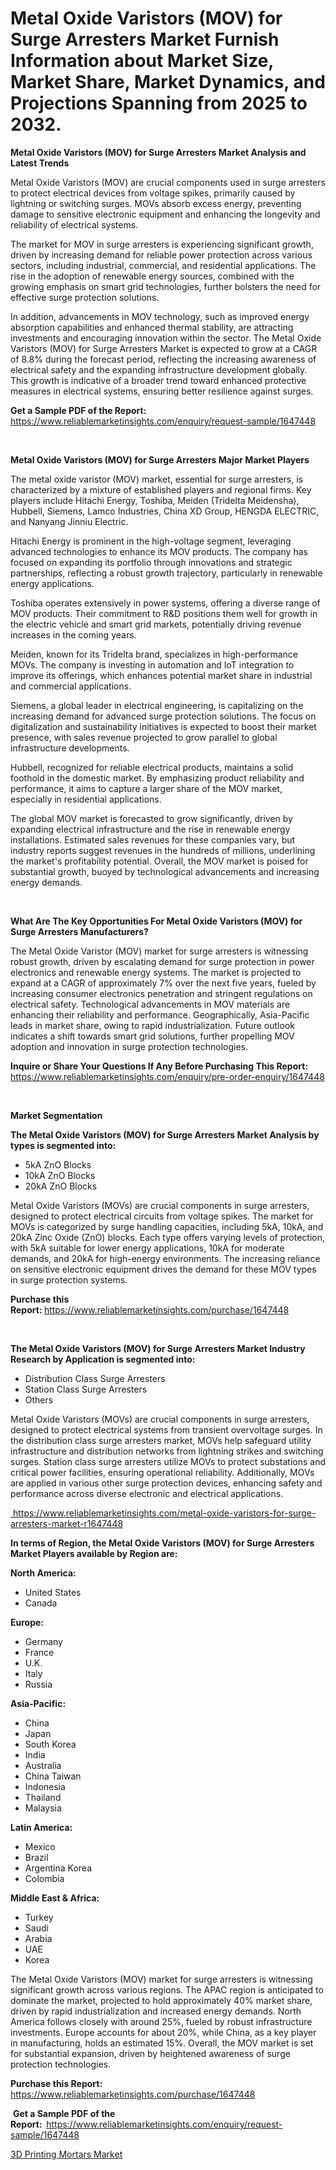 <p><h1>Metal Oxide Varistors (MOV) for Surge Arresters Market Furnish Information about Market Size, Market Share, Market Dynamics, and Projections Spanning from 2025 to 2032.</h1></p><p><strong>Metal Oxide Varistors (MOV) for Surge Arresters Market Analysis and Latest Trends</strong></p>
<p><p>Metal Oxide Varistors (MOV) are crucial components used in surge arresters to protect electrical devices from voltage spikes, primarily caused by lightning or switching surges. MOVs absorb excess energy, preventing damage to sensitive electronic equipment and enhancing the longevity and reliability of electrical systems. </p><p>The market for MOV in surge arresters is experiencing significant growth, driven by increasing demand for reliable power protection across various sectors, including industrial, commercial, and residential applications. The rise in the adoption of renewable energy sources, combined with the growing emphasis on smart grid technologies, further bolsters the need for effective surge protection solutions. </p><p>In addition, advancements in MOV technology, such as improved energy absorption capabilities and enhanced thermal stability, are attracting investments and encouraging innovation within the sector. The Metal Oxide Varistors (MOV) for Surge Arresters Market is expected to grow at a CAGR of 8.8% during the forecast period, reflecting the increasing awareness of electrical safety and the expanding infrastructure development globally. This growth is indicative of a broader trend toward enhanced protective measures in electrical systems, ensuring better resilience against surges.</p></p>
<p><strong>Get a Sample PDF of the Report:&nbsp;</strong> <a href="https://www.reliablemarketinsights.com/enquiry/request-sample/1647448?utm_campaign=3212&utm_medium=2&utm_source=Github&utm_content=ia&utm_term=29032025&utm_id=metal-oxide-varistors-mov-for-surge-arresters">https://www.reliablemarketinsights.com/enquiry/request-sample/1647448</a></p>
<p>&nbsp;</p>
<p><strong>Metal Oxide Varistors (MOV) for Surge Arresters Major Market Players</strong></p>
<p><p>The metal oxide varistor (MOV) market, essential for surge arresters, is characterized by a mixture of established players and regional firms. Key players include Hitachi Energy, Toshiba, Meiden (Tridelta Meidensha), Hubbell, Siemens, Lamco Industries, China XD Group, HENGDA ELECTRIC, and Nanyang Jinniu Electric.</p><p>Hitachi Energy is prominent in the high-voltage segment, leveraging advanced technologies to enhance its MOV products. The company has focused on expanding its portfolio through innovations and strategic partnerships, reflecting a robust growth trajectory, particularly in renewable energy applications. </p><p>Toshiba operates extensively in power systems, offering a diverse range of MOV products. Their commitment to R&D positions them well for growth in the electric vehicle and smart grid markets, potentially driving revenue increases in the coming years.</p><p>Meiden, known for its Tridelta brand, specializes in high-performance MOVs. The company is investing in automation and IoT integration to improve its offerings, which enhances potential market share in industrial and commercial applications.</p><p>Siemens, a global leader in electrical engineering, is capitalizing on the increasing demand for advanced surge protection solutions. The focus on digitalization and sustainability initiatives is expected to boost their market presence, with sales revenue projected to grow parallel to global infrastructure developments.</p><p>Hubbell, recognized for reliable electrical products, maintains a solid foothold in the domestic market. By emphasizing product reliability and performance, it aims to capture a larger share of the MOV market, especially in residential applications.</p><p>The global MOV market is forecasted to grow significantly, driven by expanding electrical infrastructure and the rise in renewable energy installations. Estimated sales revenues for these companies vary, but industry reports suggest revenues in the hundreds of millions, underlining the market's profitability potential. Overall, the MOV market is poised for substantial growth, buoyed by technological advancements and increasing energy demands.</p></p>
<p>&nbsp;</p>
<p><strong>What Are The Key Opportunities For Metal Oxide Varistors (MOV) for Surge Arresters Manufacturers?</strong></p>
<p><p>The Metal Oxide Varistor (MOV) market for surge arresters is witnessing robust growth, driven by escalating demand for surge protection in power electronics and renewable energy systems. The market is projected to expand at a CAGR of approximately 7% over the next five years, fueled by increasing consumer electronics penetration and stringent regulations on electrical safety. Technological advancements in MOV materials are enhancing their reliability and performance. Geographically, Asia-Pacific leads in market share, owing to rapid industrialization. Future outlook indicates a shift towards smart grid solutions, further propelling MOV adoption and innovation in surge protection technologies.</p></p>
<p><strong>Inquire or Share Your Questions If Any Before Purchasing This Report:</strong> <a href="https://www.reliablemarketinsights.com/enquiry/pre-order-enquiry/1647448?utm_campaign=3212&utm_medium=2&utm_source=Github&utm_content=ia&utm_term=29032025&utm_id=metal-oxide-varistors-mov-for-surge-arresters">https://www.reliablemarketinsights.com/enquiry/pre-order-enquiry/1647448</a></p>
<p>&nbsp;</p>
<p><strong>Market Segmentation</strong></p>
<p><strong>The Metal Oxide Varistors (MOV) for Surge Arresters Market Analysis by types is segmented into:</strong></p>
<p><ul><li>5kA ZnO Blocks</li><li>10kA ZnO Blocks</li><li>20kA ZnO Blocks</li></ul></p>
<p><p>Metal Oxide Varistors (MOVs) are crucial components in surge arresters, designed to protect electrical circuits from voltage spikes. The market for MOVs is categorized by surge handling capacities, including 5kA, 10kA, and 20kA Zinc Oxide (ZnO) blocks. Each type offers varying levels of protection, with 5kA suitable for lower energy applications, 10kA for moderate demands, and 20kA for high-energy environments. The increasing reliance on sensitive electronic equipment drives the demand for these MOV types in surge protection systems.</p></p>
<p><strong>Purchase this Report:&nbsp;</strong><a href="https://www.reliablemarketinsights.com/purchase/1647448?utm_campaign=3212&utm_medium=2&utm_source=Github&utm_content=ia&utm_term=29032025&utm_id=metal-oxide-varistors-mov-for-surge-arresters">https://www.reliablemarketinsights.com/purchase/1647448</a></p>
<p>&nbsp;</p>
<p><strong>The Metal Oxide Varistors (MOV) for Surge Arresters Market Industry Research by Application is segmented into:</strong></p>
<p><ul><li>Distribution Class Surge Arresters</li><li>Station Class Surge Arresters</li><li>Others</li></ul></p>
<p><p>Metal Oxide Varistors (MOVs) are crucial components in surge arresters, designed to protect electrical systems from transient overvoltage surges. In the distribution class surge arresters market, MOVs help safeguard utility infrastructure and distribution networks from lightning strikes and switching surges. Station class surge arresters utilize MOVs to protect substations and critical power facilities, ensuring operational reliability. Additionally, MOVs are applied in various other surge protection devices, enhancing safety and performance across diverse electronic and electrical applications.</p></p>
<p><a href="https://www.reliablemarketinsights.com/metal-oxide-varistors-for-surge-arresters-market-r1647448?utm_campaign=3212&utm_medium=2&utm_source=Github&utm_content=ia&utm_term=29032025&utm_id=metal-oxide-varistors-mov-for-surge-arresters">&nbsp;https://www.reliablemarketinsights.com/metal-oxide-varistors-for-surge-arresters-market-r1647448</a></p>
<p><strong>In terms of Region, the Metal Oxide Varistors (MOV) for Surge Arresters Market Players available by Region are:</strong></p>
<p>
    <p> <strong> North America: </strong>
        <ul>
            <li>United States</li>
            <li>Canada</li>
        </ul>
        </p> 
    <p> <strong> Europe: </strong>
        <ul>
            <li>Germany</li>
            <li>France</li>
            <li>U.K.</li>
            <li>Italy</li>
            <li>Russia</li>
        </ul>
        </p> 
    <p> <strong> Asia-Pacific: </strong>
        <ul>
            <li>China</li>
            <li>Japan</li>
            <li>South Korea</li>
            <li>India</li>
            <li>Australia</li>
            <li>China Taiwan</li>
            <li>Indonesia</li>
            <li>Thailand</li>
            <li>Malaysia</li>
        </ul>
        </p> 
    <p> <strong> Latin America: </strong>
        <ul>
            <li>Mexico</li>
            <li>Brazil</li>
            <li>Argentina Korea</li>
            <li>Colombia</li>
        </ul>
        </p> 
    <p> <strong> Middle East & Africa: </strong>
        <ul>
            <li>Turkey</li>
            <li>Saudi</li>
            <li>Arabia</li>
            <li>UAE</li>
            <li>Korea</li>
        </ul>
    </p>
    </p>
<p><p>The Metal Oxide Varistors (MOV) market for surge arresters is witnessing significant growth across various regions. The APAC region is anticipated to dominate the market, projected to hold approximately 40% market share, driven by rapid industrialization and increased energy demands. North America follows closely with around 25%, fueled by robust infrastructure investments. Europe accounts for about 20%, while China, as a key player in manufacturing, holds an estimated 15%. Overall, the MOV market is set for substantial expansion, driven by heightened awareness of surge protection technologies.</p></p>
<p><strong>Purchase this Report: </strong><a href="https://www.reliablemarketinsights.com/purchase/1647448?utm_campaign=3212&utm_medium=2&utm_source=Github&utm_content=ia&utm_term=29032025&utm_id=metal-oxide-varistors-mov-for-surge-arresters">https://www.reliablemarketinsights.com/purchase/1647448</a></p>
<p>&nbsp;<strong>Get a Sample PDF of the Report:&nbsp;&nbsp;</strong><a href="https://www.reliablemarketinsights.com/enquiry/request-sample/1647448?utm_campaign=3212&utm_medium=2&utm_source=Github&utm_content=ia&utm_term=29032025&utm_id=metal-oxide-varistors-mov-for-surge-arresters">https://www.reliablemarketinsights.com/enquiry/request-sample/1647448</a></p>
<p><strong></strong></p>
<p><p><a href="https://github.com/anggigpps/Market-Research-Report-List-1/blob/main/3d-printing-mortars-market.md?utm_campaign=3212&utm_medium=2&utm_source=Github&utm_content=ia&utm_term=29032025&utm_id=metal-oxide-varistors-mov-for-surge-arresters">3D Printing Mortars Market</a></p></p>